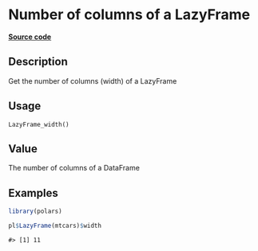 

# Number of columns of a LazyFrame

[**Source code**](https://github.com/pola-rs/r-polars/tree/main/R/lazyframe__lazy.R#L1406)

## Description

Get the number of columns (width) of a LazyFrame

## Usage

<pre><code class='language-R'>LazyFrame_width()
</code></pre>

## Value

The number of columns of a DataFrame

## Examples

``` r
library(polars)

pl$LazyFrame(mtcars)$width
```

    #> [1] 11
